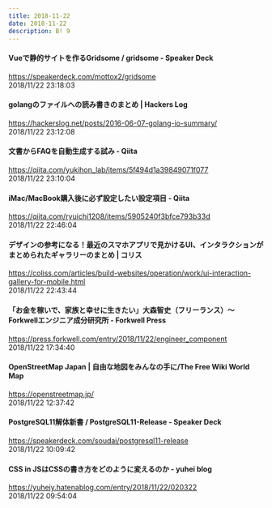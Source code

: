 ```yaml
---
title: 2018-11-22
date: 2018-11-22
description: B! 9
---
```


#### Vueで静的サイトを作るGridsome / gridsome - Speaker Deck
https://speakerdeck.com/mottox2/gridsome<br>
2018/11/22 23:18:03<br>


#### golangのファイルへの読み書きのまとめ | Hackers Log
https://hackerslog.net/posts/2016-06-07-golang-io-summary/<br>
2018/11/22 23:12:08<br>


#### 文書からFAQを自動生成する試み - Qiita
https://qiita.com/yukihon_lab/items/5f494d1a39849071f077<br>
2018/11/22 23:10:04<br>


#### iMac/MacBook購入後に必ず設定したい設定項目 - Qiita
https://qiita.com/ryuichi1208/items/5905240f3bfce793b33d<br>
2018/11/22 22:46:04<br>


####   デザインの参考になる！最近のスマホアプリで見かけるUI、インタラクションがまとめられたギャラリーのまとめ | コリス
https://coliss.com/articles/build-websites/operation/work/ui-interaction-gallery-for-mobile.html<br>
2018/11/22 22:43:44<br>


#### 「お金を稼いで、家族と幸せに生きたい」大森智史（フリーランス）〜Forkwellエンジニア成分研究所 - Forkwell Press
https://press.forkwell.com/entry/2018/11/22/engineer_component<br>
2018/11/22 17:34:40<br>


#### OpenStreetMap Japan | 自由な地図をみんなの手に/The Free Wiki World Map
https://openstreetmap.jp/<br>
2018/11/22 12:37:42<br>


#### PostgreSQL11解体新書 / PostgreSQL11-Release - Speaker Deck
https://speakerdeck.com/soudai/postgresql11-release<br>
2018/11/22 10:09:42<br>


#### CSS in JSはCSSの書き方をどのように変えるのか - yuhei blog
https://yuheiy.hatenablog.com/entry/2018/11/22/020322<br>
2018/11/22 09:54:04<br>


